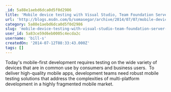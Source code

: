 ```yaml
---
_id: 5a88e1aebd6dca0d5f0d2986
title: 'Mobile device testing with Visual Studio, Team Foundation Server and Perfecto Mobile MobileCloud platform'
url: 'http://blogs.msdn.com/b/somasegar/archive/2014/07/07/mobile-device-testing-with-visual-studio-team-foundation-server-and-perfecto-mobile-mobilecloud-platform.aspx'
category: 5a88e1aebd6dca0d5f0d2986
slug: 'mobile-device-testing-with-visual-studio-team-foundation-server-and-perfecto-mobile-mobilecloud-pla'
user_id: 5a83ce59d6eb0005c4ecda2c
username: 'bill-s'
createdOn: '2014-07-12T08:33:43.000Z'
tags: []
---
```


Today's mobile-first development requires testing on the wide variety of devices that are in common use by consumers and business users.  To deliver high-quality mobile apps, development teams need robust mobile testing solutions that address the complexities of multi-platform development in a highly fragmented mobile market.
